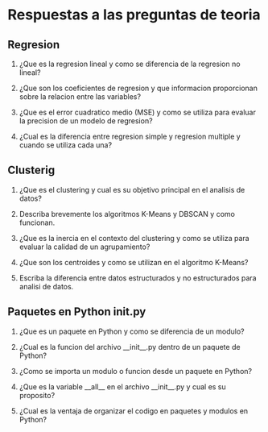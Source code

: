 # Respuestas a las preguntas de teoria

## Regresion 

1. ¿Que es la regresion lineal y como se diferencia de la regresion no lineal?

2. ¿Que son los coeficientes de regresion y que informacion proporcionan sobre la relacion
entre las variables?

3. ¿Que es el error cuadratico medio (MSE) y como se utiliza para evaluar la precision
de un modelo de regresion?

4. ¿Cual es la diferencia entre regresion simple y regresion multiple y cuando se utiliza
cada una?

## Clusterig 

1. ¿Que es el clustering y cual es su objetivo principal en el analisis de datos?

2. Describa brevemente los algoritmos K-Means y DBSCAN y como funcionan.

3. ¿Que es la inercia en el contexto del clustering y como se utiliza para evaluar la calidad
de un agrupamiento?

4. ¿Que son los centroides y como se utilizan en el algoritmo K-Means?

5. Escriba la diferencia entre datos estructurados y no estructurados para analisi de datos.

## Paquetes en Python __init__.py

1. ¿Que es un paquete en Python y como se diferencia de un modulo?

2. ¿Cual es la funcion del archivo \_\_init\_\_.py dentro de un paquete de Python?

3. ¿Como se importa un modulo o funcion desde un paquete en Python?

4. ¿Que es la variable \_\_all\_\_ en el archivo \_\_init\_\_.py y cual es su proposito?

5.  ¿Cual es la ventaja de organizar el codigo en paquetes y modulos en Python?